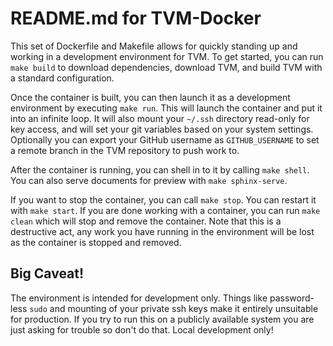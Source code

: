 # README.md for TVM-Docker

This set of Dockerfile and Makefile allows for quickly standing up and working
in a development environment for TVM. To get started, you can run `make build`
to download dependencies, download TVM, and build TVM with a standard
configuration.

Once the container is built, you can then launch it as a development environment
by executing `make run`. This will launch the container and put it into an
infinite loop. It will also mount your `~/.ssh` directory read-only for key
access, and will set your git variables based on your system settings.
Optionally you can export your GitHub username as `GITHUB_USERNAME` to set
a remote branch in the TVM repository to push work to.

After the container is running, you can shell in to it by calling `make shell`.
You can also serve documents for preview with `make sphinx-serve`.

If you want to stop the container, you can call `make stop`. You can restart it
with `make start`. If you are done working with a container, you can run
`make clean` which will stop and remove the container. Note that this is a
destructive act, any work you have running in the environment will be lost as
the container is stopped and removed.

## Big Caveat!

The environment is intended for development only. Things like password-less
`sudo` and mounting of your private ssh keys make it entirely unsuitable for
production. If you try to run this on a publicly available system you are just
asking for trouble so don't do that. Local development only!
